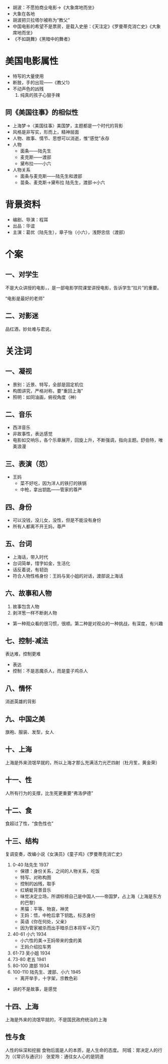 - 胡波：不愿拍商业电影→《大象席地而坐》
- 大象在各地
- 胡波把贝拉塔尔被称为“教父”
- 中国电影的希望不是票房，是载入史册：《天注定》《罗曼蒂克消亡史》《大象席地而坐》
- 《不如跳舞》《黑暗中的舞者》

# 美国电影属性

- 特写的大量使用
- 断肢，手的出现——《教父1》
- 不动声色的凶残
    1. 纯真的孩子心狠手辣

## 同《美国往事》的相似性

- 上海梦→〈美国往事〉美国梦，主题都是一个时代的背影
- 风格是非写实，形而上，精神层面
- 人物、故事、情节、思想可以消逝，惟“感觉”永存
- 人物
    - 面条——陆先生
    - 麦克斯——渡部
    - 黛布拉——小六
- 人物关系
    - 面条与麦克斯——陆先生和渡部
    - 苗条、麦克斯→黛布拉  陆先生，渡部→小六

# 背景资料

- 编剧、导演：程耳
- 出品：华谊
- 主演：葛优（陆先生），章子怡（小六），浅野忠信（渡部）

# 个案

## 一、对学生

不是大众讲授的电影，，是一部电影学院课堂讲授电影，告诉学生“拉片”的重要。

“电影是最好的老师”

## 二、对影迷

品红酒，妙处难与君说。

# 关注词

## 一、凝视

- 景别：近景、特写，全部是固定机位
- 构图讲究，严格对称，要“重回上海”
- 照明：如同油画，俯视角度（神）

## 二、音乐

- 西洋音乐
- 非故事性，表达感觉
- 电影如交响乐，各个乐章展开，回旋上升，不断强调，指向主题。舒伯特，唯美浪漫

## 三、表演（范）

- 王妈
    - 菜不好吃，因为洋人的铁打的铁锅
    - 中枪，拿出钥匙——管家的尊严

## 四、身份

- 可以没钱，没儿女，没性，但是不能没有身份
- 所有人都离不开王妈，尊严

## 五、台词

- 上海话，带入时代
- 台词简单，惜字如金，生活化
- 话反着说，有韧劲
- 符合人物性格身份：王妈与吴小姐的对话，渡部说上海话

## 六、故事和人物

1. 故事包含人物
2. 剥洋葱一样不断剥人物
- 第一种观众看的很习惯，很顺。第二种是对观众的一种挑战，有深度，有兴趣

## 七、控制-减法

表达难，控制更难

- 表达
- 控制：不是恶魔杀人，而是童子鸡杀人

## 八、情怀

消逝英雄的背影

## 九、中国之美

旗袍、服装、发型，女人

## 十、上海

上海是外来流氓早就的，所以上海才那么充满活力光芒四射（杜月笙，黄金荣）

## 十一、性

人所有行为的支撑，比生死更重要“弗洛伊德”

## 十二、食

食超过了性，“食色性也”

## 十三、结构

复调变奏，改编小说《女演员》《童子鸡》《罗曼蒂克消亡史》

1. 0-40 陆先生 1937
    - 保镖：身份关系，之间的人物关系，吃饭
    - 特写、对称构图
    - 控制的凶残，取手
    - 红蜻蜓背景音乐
    - 味觉决定立场，所谓标榜自己是中国人——帝国梦，占上海（上海是东方的巴黎）
    - 黑猫：平等、物哀，神灵
    - 王妈：悟，中枪后拿下钥匙，标志身份
    - 英语《你在何处，父亲》
    - 因为管家被杀而出手暗杀日本将军→灭门
2. 40-61 小六 1934
    - 小六性的美→王妈带来的食的美
    - 王妈介绍拉车男
3. 61-73 吴小姐 1934
4. 73-80 老五 1941
5. 80-100 渡部 1934
6. 100-110 陆先生、渡部、小六 1945
    - 离开举手，十字架，宗教色彩
- 讲的不是故事，是感觉

## 十四、上海

上海是外来的流氓早就的，不是国民政府统治的上海

## 性与食

人性的纵深和挖掘
食物后面是人的本质，是人生命的态度。
阿城：胃决定人的行为（《常识与通识》）
张爱玲：通往女人心的是阴道